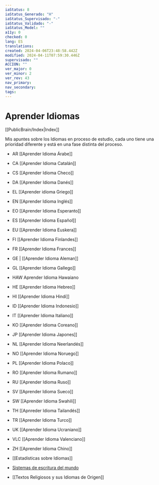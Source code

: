 ```yaml
---
iaStatus: 8
iaStatus_Generado: "H"
iaStatus_Supervisado: "-"
iaStatus_Validado: "-"
iaStatus_Model: ""
a11y: 0
checked: 0
lang: ES
translations: 
created: 2024-04-06T23:48:58.442Z
modified: 2024-04-11T07:59:30.446Z
supervisado: ""
ACCION: ""
ver_major: 0
ver_minor: 2
ver_rev: 43
nav_primary: 
nav_secondary: 
tags:
---
```

# Aprender Idiomas

[[PublicBrain/Index|Index]]

Mis apuntes sobre los Idiomas en proceso de estudio, cada uno tiene una prioridad diferente y está en una fase distinta del proceso.

* AR [[Aprender Idioma Árabe]]
* CA [[Aprender Idioma Catalán]]
* CS [[Aprender Idioma Checo]]
* DA [[Aprender Idioma Danés]]
* EL [[Aprender idioma Griego]]
* EN [[Aprender Idioma Inglés]]
* EO [[Aprender Idioma Esperanto]]
* ES [[Aprender Idioma Español]]
* EU [[Aprender Idioma Euskera]]
* FI [[Aprender Idioma Finlandes]]
* FR [[Aprender Idioma Frances]]
* GE | [[Aprender Idioma Aleman]]
* GL [[Aprender Idioma Gallego]]
* HAW Aprender Idioma Hawaiano
* HE [[Aprender Idioma Hebreo]]
* HI [[Aprender Idioma Hindi]]
* ID [[Aprender Idioma Indonesio]]
* IT [[Aprender Idioma Italiano]]
* KO [[Aprender Idioma Coreano]]
* JP [[Aprender Idioma Japones]]
* NL [[Aprender Idioma Neerlandés]]
* NO [[Aprender Idioma Noruego]]
* PL [[Aprender Idioma Polaco]]
* RO [[Aprender Idioma Rumano]]
* RU [[Aprender Idioma Ruso]]
* SV [[Aprender Idioma Sueco]]
* SW [[Aprender Idioma Swahili]]
* TH [[Apnreder Idioma Tailandés]]
* TR [[Aprender Idioma Turco]]
* UK [[Aprender Idioma Ucraniano]]
* VLC [[Aprender Idioma Valenciano]]
* ZH [[Aprender Idioma Chino]]

 * [[Estadísticas sobre Idiomas]]
 * [Sistemas de escritura del mundo](https://www.worldswritingsystems.org/)
 * [[Textos Religiosos y sus Idiomas de Origen]]